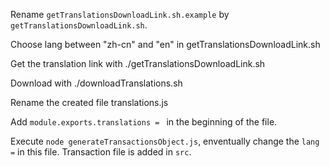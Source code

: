 
Rename `getTranslationsDownloadLink.sh.example` by `getTranslationsDownloadLink.sh`. 

Choose lang between "zh-cn" and "en" in getTranslationsDownloadLink.sh

Get the translation link with ./getTranslationsDownloadLink.sh

Download with ./downloadTranslations.sh

Rename the created file translations.js

Add `module.exports.translations = ` in the beginning of the file.

Execute `node generateTransactionsObject.js`, enventually change the `lang =` in this file. Transaction file is added in `src`.